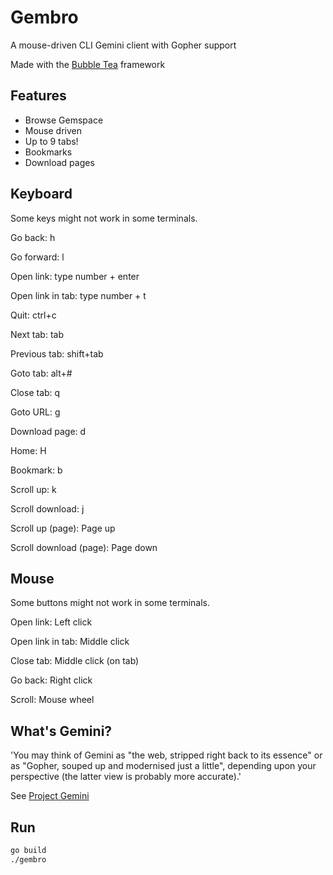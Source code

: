 # Gembro

A mouse-driven CLI Gemini client with Gopher support

Made with the [Bubble Tea](https://github.com/charmbracelet/bubbletea) framework

## Features

- Browse Gemspace
- Mouse driven
- Up to 9 tabs!
- Bookmarks
- Download pages

## Keyboard

Some keys might not work in some terminals.

Go back: h

Go forward: l

Open link: type number + enter

Open link in tab: type number + t

Quit: ctrl+c

Next tab: tab

Previous tab: shift+tab

Goto tab: alt+#

Close tab: q

Goto URL: g

Download page: d

Home: H

Bookmark: b

Scroll up: k

Scroll download: j

Scroll up (page): Page up

Scroll download (page): Page down

## Mouse

Some buttons might not work in some terminals.

Open link: Left click

Open link in tab: Middle click

Close tab: Middle click (on tab)

Go back: Right click

Scroll: Mouse wheel

## What's Gemini?

'You may think of Gemini as "the web, stripped right back to its essence" or as "Gopher, souped up and modernised just a little", depending upon your perspective (the latter view is probably more accurate).'

See [Project Gemini](https://gemini.circumlunar.space/)

## Run

```bash
go build
./gembro
```